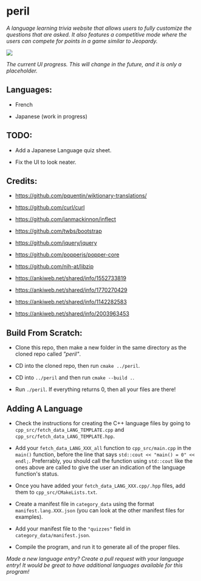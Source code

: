 # peril

*A language learning trivia website that allows users to fully customize the questions that are asked. It also features a competitive mode where the users can compete for points in a game similar to Jeopardy.*

![](https://i.imgur.com/3FBU42n.png?raw=true)

*The current UI progress. This will change in the future, and it is only a placeholder.*

## Languages:

- French

- Japanese (work in progress)

## TODO:

- Add a Japanese Language quiz sheet.

- Fix the UI to look neater.

## Credits:

- https://github.com/pquentin/wiktionary-translations/

- https://github.com/curl/curl

- https://github.com/ianmackinnon/inflect

- https://github.com/twbs/bootstrap

- https://github.com/jquery/jquery

- https://github.com/popperjs/popper-core

- https://github.com/nih-at/libzip

- https://ankiweb.net/shared/info/1552733819

- https://ankiweb.net/shared/info/1770270429

- https://ankiweb.net/shared/info/1142282583

- https://ankiweb.net/shared/info/2003963453

## Build From Scratch:

- Clone this repo, then make a new folder in the same directory as the cloned repo called *"peril"*.

- CD into the cloned repo, then run `cmake ../peril`.

- CD into `../peril` and then run `cmake --build .`.

- Run `./peril`. If everything returns 0, then all your files are there!

## Adding A Language

- Check the instructions for creating the C++ language files by going to `cpp_src/fetch_data_LANG_TEMPLATE.cpp` and `cpp_src/fetch_data_LANG_TEMPLATE.hpp`.

- Add your `fetch_data_LANG_XXX_all` function to `cpp_src/main.cpp` in the `main()` function, before the line that says `std::cout << "main() = 0" << endl;`. Preferrably, you should call the function using `std::cout` like the ones above are called to give the user an indication of the language function's status.

- Once you have added your `fetch_data_LANG_XXX.cpp/.hpp` files, add them to `cpp_src/CMakeLists.txt`.

- Create a manifest file in `category_data` using the format `manifest.lang.XXX.json` (you can look at the other manifest files for examples).

- Add your manifest file to the `"quizzes"` field in `category_data/manifest.json`.

- Compile the program, and run it to generate all of the proper files.

*Made a new language entry? Create a pull request with your language entry! It would be great to have additional languages available for this program!*